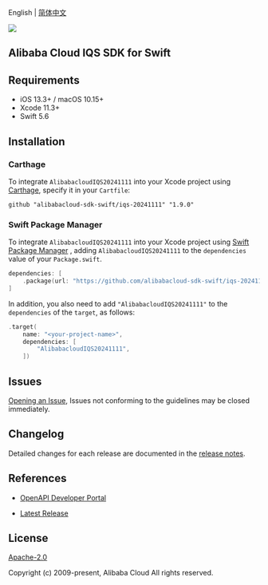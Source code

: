 English | [简体中文](README-CN.md)

![](https://aliyunsdk-pages.alicdn.com/icons/AlibabaCloud.svg)

## Alibaba Cloud IQS SDK for Swift

## Requirements

- iOS 13.3+ / macOS 10.15+
- Xcode 11.3+
- Swift 5.6

## Installation

### Carthage

To integrate `AlibabacloudIQS20241111` into your Xcode project using [Carthage](https://github.com/Carthage/Carthage), specify it in your `Cartfile`:

```ogdl
github "alibabacloud-sdk-swift/iqs-20241111" "1.9.0"
```

### Swift Package Manager

To integrate `AlibabacloudIQS20241111` into your Xcode project using [Swift Package Manager](https://swift.org/package-manager/) , adding `AlibabacloudIQS20241111` to the `dependencies` value of your `Package.swift`.

```swift
dependencies: [
    .package(url: "https://github.com/alibabacloud-sdk-swift/iqs-20241111.git", from: "1.9.0")
]
```

In addition, you also need to add `"AlibabacloudIQS20241111"` to the `dependencies` of the `target`, as follows:

```swift
.target(
    name: "<your-project-name>",
    dependencies: [
        "AlibabacloudIQS20241111",
    ])
```

## Issues

[Opening an Issue](https://github.com/alibabacloud-sdk-swift/iqs-20241111/issues/new), Issues not conforming to the guidelines may be closed immediately.

## Changelog

Detailed changes for each release are documented in the [release notes](./ChangeLog.txt).

## References

* [OpenAPI Developer Portal](https://next.api.alibabacloud.com/home)
- [Latest Release](https://github.com/alibabacloud-sdk-swift/iqs-20241111)

## License

[Apache-2.0](http://www.apache.org/licenses/LICENSE-2.0)

Copyright (c) 2009-present, Alibaba Cloud All rights reserved.
